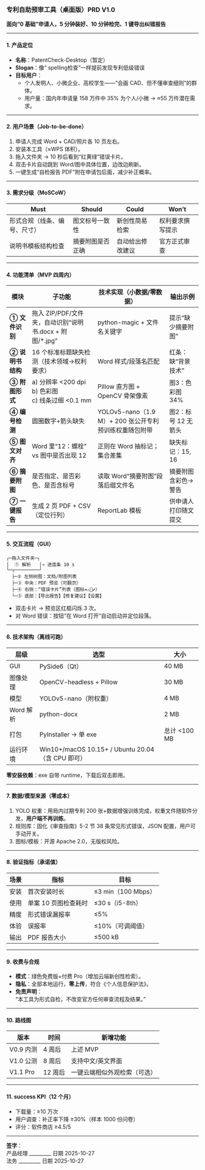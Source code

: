 ### 专利自助预审工具（桌面版）PRD V1.0  
**面向“0 基础”申请人，5 分钟装好、10 分钟检完、1 键导出纠错报告**

---

#### 1. 产品定位
- **名称**：PatentCheck-Desktop（暂定）  
- **Slogan**：像“ spelling检查”一样提前发现专利低级错误  
- **目标用户**：  
  - 个人发明人、小微企业、高校学生——“会画 CAD、但不懂审查细则”的群体。  
  - 用户量：国内年申请量 158 万件中 35% 为个人/小微 → ≈55 万件潜在需求。  

---

#### 2. 用户场景（Job-to-be-done）
1. 申请人完成 Word + CAD/照片各 10 页左右。  
2. 安装本工具（≈WPS 体积）。  
3. 拖入文件夹 → 10 秒后看到“红黄绿”错误卡片。  
4. 双击卡片自动跳到 Word/图中具体位置，边改边刷新。  
5. 一键生成“自检报告 PDF”附在申请包后面，减少补正概率。

---

#### 3. 需求分级（MoSCoW）

| Must | Should | Could | Won’t |
|------|--------|-------|--------|
| 形式合规（线条、编号、尺寸） | 图文标号一致性 | 新创性简易检索 | 权利要求撰写提示 |
| 说明书模板结构检查 | 摘要附图是否正确 | 自动给出修改建议 | 官方正式审查 |

---

#### 4. 功能清单（MVP 四周内）

| 模块 | 子功能 | 技术实现（小数据/零数据） | 输出示例 |
|------|--------|--------------------------|----------|
| **① 文件识别** | 拖入 ZIP/PDF/文件夹，自动识别“说明书.docx + 附图/*.jpg” | python-magic + 文件名关键字 | 提示“缺少摘要附图” |
| **② 说明书结构** | 16 个标准标题缺失检测（技术领域→权利要求） | Word 样式/段落名匹配 | 红条：缺“背景技术” |
| **③ 附图形式** | a) 分辨率 <200 dpi<br>b) 色彩图<br>c) 线条过细 <0.1 mm | Pillow 直方图 + OpenCV 骨架像素 | 图3：色彩图 34% |
| **④ 编号检测** | 圆圈数字+箭头缺失 | YOLOv5-nano（1.9 M）+ 200 张公开专利预训练权重随包附带 | 图2：标号 12 无箭头 |
| **⑤ 图文对齐** | Word 里“12：螺栓” vs 图中是否出现 12 | 正则在 Word 抽标记；集合差集 | 缺失标记：15, 16 |
| **⑥ 摘要附图** | 是否指定、是否彩色、是否含标号 | 读取 Word“摘要附图”段落后缀文件名 | 摘要附图含彩色→警告 |
| **⑦ 一键报告** | 生成 2 页 PDF + CSV（定位行列） | ReportLab 模板 | 供申请人打印随文提交 |

---

#### 5. 交互流程（GUI）

```
┌─拖入文件夹─┐
│  ① 解析   │→ 进度条 10 s
└─┬─────────┘
  ├─② 左侧树图：文档/附图列表
  ├─③ 中央：PDF 预览（可翻页）
  ├─④ 右侧：“错误卡片”列表（图标=⚠🛑✔）
  └─⑤ 底部：【导出报告】【修复建议】【设置】
```

- 双击卡片 → 预览区红框闪烁 3 次。  
- 对 Word 错误：按钮“在 Word 打开”自动启动并定位段落。  

---

#### 6. 技术架构（离线可跑）

| 层级 | 选型 | 大小 |
|------|------|------|
| GUI | PySide6（Qt） | 40 MB |
| 图像处理 | OpenCV-headless + Pillow | 30 MB |
| 模型 | YOLOv5-nano（附权重） | 4 MB |
| Word 解析 | python-docx | 2 MB |
| 打包 | PyInstaller → 单 exe | 总计 <100 MB |
| 运行环境 | Win10+/macOS 10.15+ / Ubuntu 20.04（含 CPU 即可） |

**零安装依赖**：exe 自带 runtime，下载后双击即用。  

---

#### 7. 数据/模型来源（零成本）

1. YOLO 权重：用局内过期专利 200 张+数据增强训练完成，权重文件随软件分发，**用户端不再训练**。  
2. 规则库：固化《审查指南》5-2 节 38 条常见形式错误，JSON 配置，用户可手动开关。  
3. 图标/模板：开源 Apache 2.0，无版权风险。  

---

#### 8. 验证指标（承诺值）

| 场景 | 指标 | 目标 |
|------|------|------|
| 安装 | 首次安装时长 | ≤3 min（100 Mbps） |
| 使用 | 单案 10 页图检查耗时 | ≤30 s（i5-8th） |
| 精度 | 形式错误漏报率 | ≤5% |
| 体验 | 误报率 | ≤10%（可调阈值） |
| 输出 | PDF 报告大小 | ≤500 kB |

---

#### 9. 收费与合规

- **模式**：绿色免费版+付费 Pro（增加云端新创性检索）。  
- **隐私**：全部本地运行，**零上传**，符合《个人信息保护法》。  
- **免责声明**：  
  “本工具为形式自检，不改变官方任何审查流程及结果。”  

---

#### 10. 路线图

| 版本 | 时间 | 新增功能 |
|------|------|----------|
| V0.9 内测 | 4 周后 | 上述 MVP |
| V1.0 公测 | 8 周后 | 支持中文/英文界面 |
| V1.1 Pro | 12 周后 | 一键云端相似外观检索（可选） |

---

#### 11.  success KPI（12 个月）

- 下载量：≥10 万次  
- 用户调查：补正率下降 ≥30%（样本 1000 份问卷）  
- 评分：软件商店 ≥4.5/5  

---

**签字**：  
产品经理 _________  日期 2025-10-27  
法务 _________      日期 2025-10-27